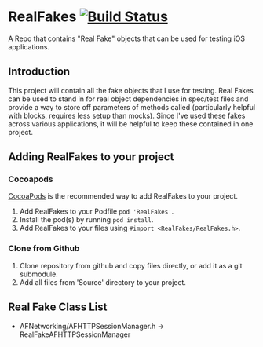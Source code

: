 # RealFakes [![Build Status](https://travis-ci.org/rbaumbach/RealFakes.svg?branch=master)](https://travis-ci.org/rbaumbach/RealFakes)

A Repo that contains "Real Fake" objects that can be used for testing iOS applications.

## Introduction

This project will contain all the fake objects that I use for testing.  Real Fakes can be used to stand in for real object dependencies in spec/test files and provide a way to store off parameters of methods called (particularly helpful with blocks, requires less setup than mocks).  Since I've used these fakes across various applications, it will be helpful to keep these contained in one project.

## Adding RealFakes to your project

### Cocoapods

[CocoaPods](http://cocoapods.org) is the recommended way to add RealFakes to your project.

1.  Add RealFakes to your Podfile `pod 'RealFakes'`.
2.  Install the pod(s) by running `pod install`.
3.  Add RealFakes to your files using `#import <RealFakes/RealFakes.h>`.

### Clone from Github

1.  Clone repository from github and copy files directly, or add it as a git submodule.
2.  Add all files from 'Source' directory to your project.

## Real Fake Class List

* AFNetworking/AFHTTPSessionManager.h -> RealFakeAFHTTPSessionManager
